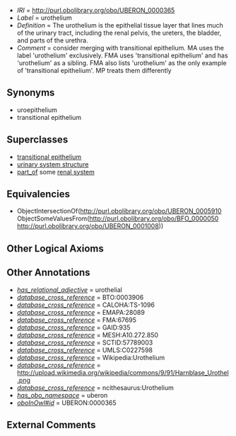  * *IRI* = http://purl.obolibrary.org/obo/UBERON_0000365
 * *Label* = urothelium
 * *Definition* = The urothelium is the epithelial tissue layer that lines much of the urinary tract, including the renal pelvis, the ureters, the bladder, and parts of the urethra.
 * *Comment* = consider merging with transitional epithelium. MA uses the label 'urothelium' exclusively. FMA uses 'transitional epithelium' and has 'urothelium' as a sibling. FMA also lists 'urothelium' as the only example of 'transitional epithelium'. MP treats them differently

## Synonyms

 * uroepithelium
 * transitional epithelium

## Superclasses

 * [transitional epithelium](../../UBERON/10/UBERON_0005910.md)
 * [urinary system structure](../../UBERON/54/UBERON_0006554.md)
 * [part_of](../../BFO/50/BFO_0000050.md) some [renal system](../../UBERON/08/UBERON_0001008.md)

## Equivalencies

 * ObjectIntersectionOf(<http://purl.obolibrary.org/obo/UBERON_0005910> ObjectSomeValuesFrom(<http://purl.obolibrary.org/obo/BFO_0000050> <http://purl.obolibrary.org/obo/UBERON_0001008>))

## Other Logical Axioms


## Other Annotations

 * *[has_relational_adjective](../../UBPROP/07/UBPROP_0000007.md)* = urothelial
 * *[database_cross_reference](../../ef/oboInOwl#hasDbXref.md)* = BTO:0003906
 * *[database_cross_reference](../../ef/oboInOwl#hasDbXref.md)* = CALOHA:TS-1096
 * *[database_cross_reference](../../ef/oboInOwl#hasDbXref.md)* = EMAPA:28089
 * *[database_cross_reference](../../ef/oboInOwl#hasDbXref.md)* = FMA:67695
 * *[database_cross_reference](../../ef/oboInOwl#hasDbXref.md)* = GAID:935
 * *[database_cross_reference](../../ef/oboInOwl#hasDbXref.md)* = MESH:A10.272.850
 * *[database_cross_reference](../../ef/oboInOwl#hasDbXref.md)* = SCTID:57789003
 * *[database_cross_reference](../../ef/oboInOwl#hasDbXref.md)* = UMLS:C0227598
 * *[database_cross_reference](../../ef/oboInOwl#hasDbXref.md)* = Wikipedia:Urothelium
 * *[database_cross_reference](../../ef/oboInOwl#hasDbXref.md)* = http://upload.wikimedia.org/wikipedia/commons/9/91/Harnblase_Urothel.png
 * *[database_cross_reference](../../ef/oboInOwl#hasDbXref.md)* = ncithesaurus:Urothelium
 * *[has_obo_namespace](../../ce/oboInOwl#hasOBONamespace.md)* = uberon
 * *[oboInOwl#id](../../id/oboInOwl#id.md)* = UBERON:0000365

## External Comments

